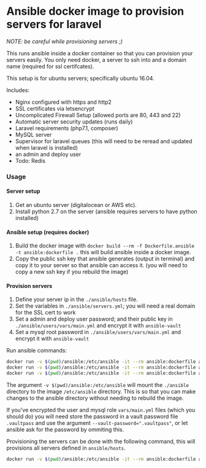 # Ansible docker image to provision servers for laravel

*NOTE: be careful while provisioning servers ;)*

This runs ansible inside a docker container so that you can provision
your servers easily. You only need docker, a server to ssh into
and a domain name (required for ssl certifcates).

This setup is for ubuntu servers; specifically ubuntu 16.04.

Includes:
- Nginx configured with https and http2
- SSL certificates via letsencrypt
- Uncomplicated Firewall Setup (allowed ports are 80, 443 and 22)
- Automatic server security updates (runs daily)
- Laravel requirements (php7.1, composer)
- MySQL server
- Supervisor for laravel queues (this will need to be reread and updated when laravel is installed)
- an admin and deploy user
- Todo: Redis

### Usage

#### Server setup
1. Get an ubuntu server (digitalocean or AWS etc).
2. Install python 2.7 on the server (ansible requires servers to have python installed)

#### Ansible setup (requires docker)
1. Build the docker image with `docker build --rm -f Dockerfile.ansible -t ansible:dockerfile .` this will build ansible inside a docker image.
2. Copy the public ssh key that ansible generates (output in terminal) and copy it to your server so that ansible can access it. (you will need to copy a new ssh key if you rebuild the image)

#### Provision servers
1. Define your server ip in the `./ansible/hosts` file.
2. Set the variables in `./ansible/servers.yml`; you will need a real domain for the SSL cert to work
3. Set a admin and deploy user password; and their public key in `./ansible/users/vars/main.yml` and encrypt it with `ansible-vault`
4. Set a mysql root password in `./ansible/users/vars/main.yml` and encrypt it with `ansible-vault`

Run ansible commands:

```sh
docker run -v $(pwd)/ansible:/etc/ansible -it --rm ansible:dockerfile ansible
docker run -v $(pwd)/ansible:/etc/ansible -it --rm ansible:dockerfile ansible-playbook
docker run -v $(pwd)/ansible:/etc/ansible -it --rm ansible:dockerfile ansible-vault
```

The argument `-v $(pwd)/ansible:/etc/ansible` will mount the `./ansible` directory to the image `/etc/ansible` directory. This is so that you can make changes to the ansible directory without needing to rebuild the image.

 If you've encrypted the user and mysql role `vars/main.yml` files (which you should do) you will need store the password in a vault password file `.vaultpass` and use the argument `--vault-password=".vaultpass"`, or let ansible ask for the password by ommiting this.

Provisioning the servers can be done with the following command, this will provisions all servers defined in `ansible/hosts`.

```sh
docker run -v $(pwd)/ansible:/etc/ansible -it --rm ansible:dockerfile ansible-playbook --vault-password=".vaultpass" servers.yml
```
